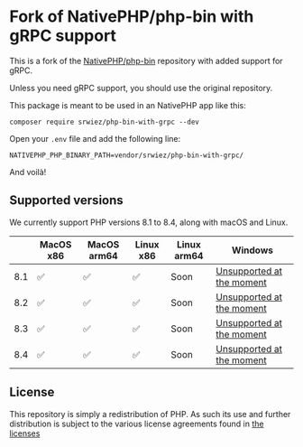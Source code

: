 # Fork of NativePHP/php-bin with gRPC support

This is a fork of the [NativePHP/php-bin](https://github.com/NativePHP/php-bin) repository with added support for gRPC.

Unless you need gRPC support, you should use the original repository.

This package is meant to be used in an NativePHP app like this:

```shell
composer require srwiez/php-bin-with-grpc --dev
```

Open your `.env` file and add the following line:

```dotenv
NATIVEPHP_PHP_BINARY_PATH=vendor/srwiez/php-bin-with-grpc/
```

And voilà!

## Supported versions

We currently support PHP versions 8.1 to 8.4, along with macOS and Linux.

|     | MacOS x86 | MacOS arm64 | Linux x86 | Linux arm64 | Windows                                                                            |
|-----|-----------|-------------|-----------|-------------|------------------------------------------------------------------------------------|
| 8.1 | ✅         | ✅           | ✅         | Soon        | [Unsupported at the moment](https://github.com/crazywhalecc/static-php-cli/issues) |
| 8.2 | ✅         | ✅           | ✅         | Soon        | [Unsupported at the moment](https://github.com/crazywhalecc/static-php-cli/issues) |
| 8.3 | ✅         | ✅           | ✅         | Soon        | [Unsupported at the moment](https://github.com/crazywhalecc/static-php-cli/issues) |
| 8.4 | ✅         | ✅           | ✅         | Soon        | [Unsupported at the moment](https://github.com/crazywhalecc/static-php-cli/issues) |

## License

This repository is simply a redistribution of PHP. As such its use and further distribution is subject to the various
license agreements found in [the licenses](license-files/)
